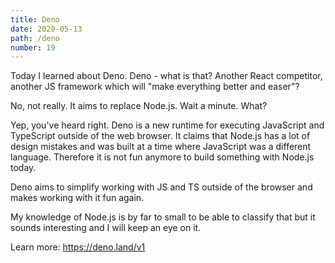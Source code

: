 ```yaml
---
title: Deno
date: 2020-05-13
path: /deno
number: 19
---
```


Today I learned about Deno. Deno - what is that? Another React competitor,
another JS framework which will "make everything better and easer"?

No, not really. It aims to replace Node.js. Wait a minute. What?

Yep, you've heard right. Deno is a new runtime for executing JavaScript and
TypeScript outside of the web browser. It claims that Node.js has a lot of
design mistakes and was built at a time where JavaScript was a different
language. Therefore it is not fun anymore to build something with Node.js today.

Deno aims to simplify working with JS and TS outside of the browser and makes
working with it fun again.

My knowledge of Node.js is by far to small to be able to classify that but it
sounds interesting and I will keep an eye on it.

Learn more: https://deno.land/v1
